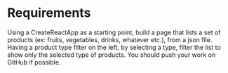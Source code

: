 # Requirements

Using a CreateReactApp as a starting point, build a page that lists a set of products (ex: fruits, vegetables, drinks, whatever etc.), from a json file.
Having a product type filter on the left, by selecting a type, filter the list to show only the selected type of products.
You should push your work on GitHub if possible.
